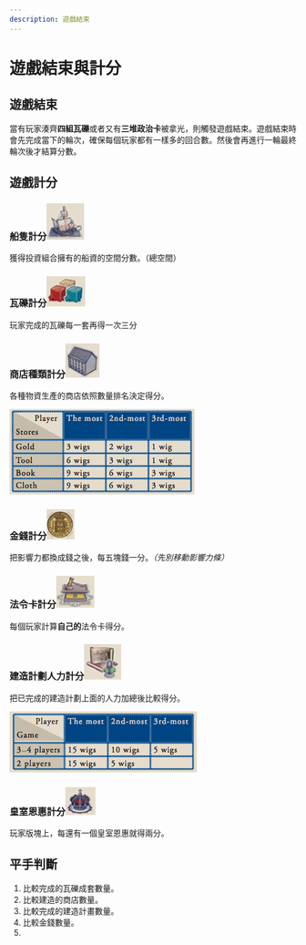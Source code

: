```yaml
---
description: 遊戲結束
---
```


# 遊戲結束與計分

## 遊戲結束

當有玩家湊齊**四組瓦礫**或者又有**三堆政治卡**被拿光，則觸發遊戲結束。遊戲結束時會先完成當下的輪次，確保每個玩家都有一樣多的回合數。然後會再進行一輪最終輪次後才結算分數。

## 遊戲計分

### 船隻計分![](<.gitbook/assets/image (9).png>)

獲得投資組合擁有的船資的空間分數。（總空間）

### 瓦礫計分![](<.gitbook/assets/image (21).png>)

玩家完成的瓦礫每一套再得一次三分

### 商店種類計分![](<.gitbook/assets/image (8).png>)

各種物資生產的商店依照數量排名決定得分。

![](<.gitbook/assets/image (4).png>)

### 金錢計分![](<.gitbook/assets/image (25).png>)

把影響力都換成錢之後，每五塊錢一分。_（先別移動影響力條）_

### 法令卡計分![](<.gitbook/assets/image (29).png>)

每個玩家計算**自己的**法令卡得分。

### 建造計劃人力計分![](<.gitbook/assets/image (18).png>)

把已完成的建造計劃上面的人力加總後比較得分。

![](<.gitbook/assets/image (6).png>)

### 皇室恩惠計分![](<.gitbook/assets/image (17).png>)

玩家版塊上，每還有一個皇室恩惠就得兩分。

## 平手判斷

1. 比較完成的瓦礫成套數量。
2. 比較建造的商店數量。
3. 比較完成的建造計畫數量。
4. 比較金錢數量。
5.
